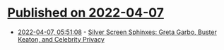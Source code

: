 # [Published on 2022-04-07](index.md)

* [2022-04-07, 05:51:08](https://news.ycombinator.com/item?id=30941048) - [Silver Screen Sphinxes: Greta Garbo, Buster Keaton, and Celebrity Privacy](https://thebaffler.com/latest/silver-screen-sphinxes-newland)
